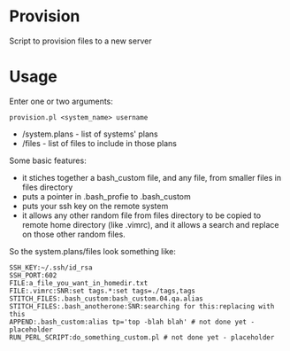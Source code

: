 Provision
==========

Script to provision files to a new server

# Usage
Enter one or two arguments:
```
provision.pl <system_name> username
```
- /system.plans - list of systems' plans
- /files - list of files to include in those plans

Some basic features: 
- it stiches together a bash_custom file, and any file, from smaller files in files directory
- puts a pointer in .bash_profie to .bash_custom
- puts your ssh key on the remote system
- it allows any other random file from files directory to be copied to remote home directory (like .vimrc), and it allows a search and replace on those other random files.

So the system.plans/files look something like:
```
SSH_KEY:~/.ssh/id_rsa
SSH_PORT:602
FILE:a_file_you_want_in_homedir.txt
FILE:.vimrc:SNR:set tags.*:set tags=./tags,tags
STITCH_FILES:.bash_custom:bash_custom.04.qa.alias
STITCH_FILES:.bash_anotherone:SNR:searching for this:replacing with this
APPEND:.bash_custom:alias tp='top -blah blah' # not done yet - placeholder
RUN_PERL_SCRIPT:do_something_custom.pl # not done yet - placeholder
```
